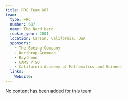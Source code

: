 ```yaml
---
title: FRC Team 687
team:
  type: FRC
  number: 687
  name: The Nerd Herd
  rookie_year: 2001
  location: Carson, California, USA
  sponsors:
    - The Boeing Company
    - Northrop-Grumman
    - Raytheon
    - CAMS PTSO
    - California Academy of Mathematics and Science
  links:
    Website: 
---
```

No content has been added for this team